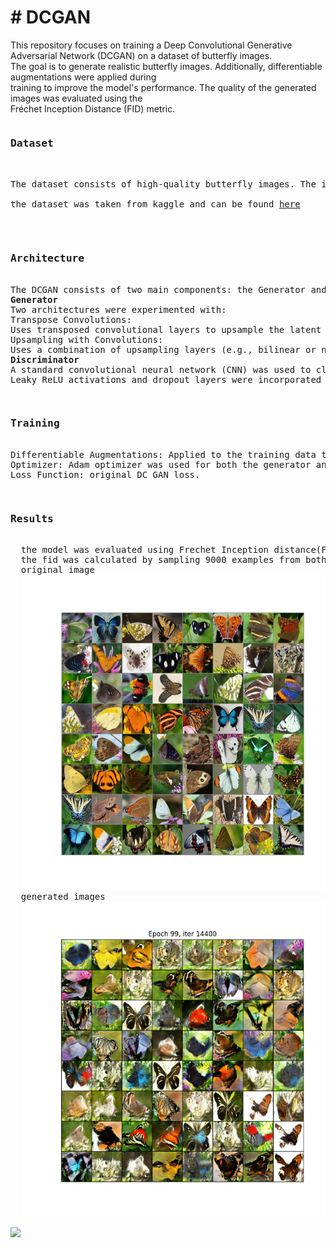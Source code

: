<body>
<h1># DCGAN</h1>

This repository focuses on training a Deep Convolutional Generative Adversarial Network (DCGAN) on a dataset of butterfly images. <br>
The goal is to generate realistic butterfly images. Additionally, differentiable augmentations were applied during <br>                      training to improve the model's performance. The quality of the generated images was evaluated using the  <br>                               Fréchet Inception Distance (FID) metric.<br>
<pre>
<b><h3>Dataset</h3></b> <br>
The dataset consists of high-quality butterfly images. The images were preprocessed to ensure consistency in size and format. <br>
the dataset was taken from kaggle and can be found <a href = "https://www.kaggle.com/datasets/phucthaiv02/butterfly-image-classification/data">here</a><br>
</pre>
<pre>
  <h3><b>Architecture</b></h3>
The DCGAN consists of two main components: the Generator and the Discriminator.
<b>Generator</b>
Two architectures were experimented with:
Transpose Convolutions:
Uses transposed convolutional layers to upsample the latent vector into an image.
Upsampling with Convolutions:
Uses a combination of upsampling layers (e.g., bilinear or nearest-neighbor) followed by convolutional layers. This approach yielded better results.
<b>Discriminator</b>
A standard convolutional neural network (CNN) was used to classify images as real or fake.
Leaky ReLU activations and dropout layers were incorporated to improve stability.
</pre>
<pre>
  <h3><b>Training</b></h3>
Differentiable Augmentations: Applied to the training data to improve generalization and prevent overfitting. More information can be found <a href = "https://github.com/mit-han-lab/data-efficient-gans/blob/master/DiffAugment_pytorch.py">here</a>
Optimizer: Adam optimizer was used for both the generator and discriminator. with learning rate of 1e-3 for generator and learning rate of 1e-4 for the discriminator.
Loss Function: original DC GAN loss.
</pre>
<pre>
  <h3><b>Results</b></h3>
  the model was evaluated using Frechet Inception distance(FID). I got a FID score of 29.4831. 
  the fid was calculated by sampling 9000 examples from both original and generated distributions.
  original image
  <img src = "original.jpg">
  generated images
  <img src = "generated_image_epoch_99_batch_14401.png">
</pre>
<div>
  <img src = "output(2).giff">
</div>
  
</body>

